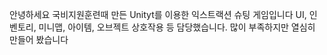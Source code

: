 안녕하세요 국비지원훈련때 만든 Unityt를 이용한 익스트랙션 슈팅 게임입니다 
UI, 인벤토리, 미니맵, 아이템, 오브젝트 상호작용 등 담당했습니다. 
많이 부족하지만 열심히 만들어 봤습니다
